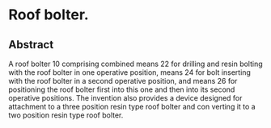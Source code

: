 # Roof bolter.

## Abstract
A roof bolter 10 comprising combined means 22 for drilling and resin bolting with the roof bolter in one operative position, means 24 for bolt inserting with the roof bolter in a second operative position, and means 26 for positioning the roof bolter first into this one and then into its second operative positions. The invention also provides a device designed for attachment to a three position resin type roof bolter and con verting it to a two position resin type roof bolter.